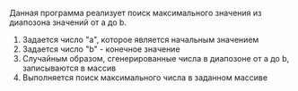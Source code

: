Данная программа реализует поиск максимального значения из диапозона значений от a до b.

1. Задается число "a", которое является начальным значением
2. Задается число "b" - конечное значение 
3. Случайным образом, сгенерированные числа в диапозоне от a до b, записываются в массив
4. Выполняется поиск максимального числа в заданном массиве